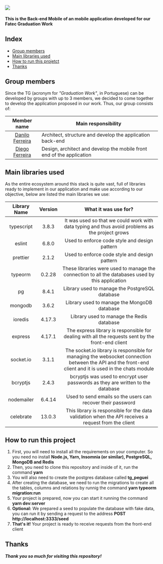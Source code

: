 
# ![](https://imgur.com/aPy2J3e.png)
#### **This is the Back-end Mobile of an mobile application developed for our Fatec Graduation Work** 

## **Index**
- [Group members](#group-members)
- [Main libraries used](#main-libraries-used)
- [How to run this projetct](#how-to-run)
- [Thanks](#thanks)

## **Group members**
Since the TG (acronym for *"Graduation Work"*, in Portuguese) can be developed by groups with up to 3 members, we decided to come together to develop the application proposed in our work. Thus, our group consists of: 


|Member name|Main responsibility|
| :-: | - |
|[Danilo Ferreira](https://github.com/danilo-dsf)|Architect, structure and develop the application back-end|
|[Diego Ferreira](https://github.com/diegods-ferreira)|Design, architect and develop the mobile front end of the application|


## **Main libraries used**
As the entire ecosystem around this stack is quite vast, full of libraries ready to implement in our application and make use according to our objective, below are listed the main libraries we use: 


|**Library Name**|**Version**|**What it was use for?**|
| :-: | :-: | :-: |
|typescript|3.8.3|It was used so that we could work with data typing and thus avoid problems as the project grows|
|eslint|6.8.0|Used to enforce code style and design pattern|
|prettier|2.1.2|Used to enforce code style and design pattern|
|typeorm|0.2.28|These libraries were used to manage the connection to all the databases used by this application|
|pg|8.4.1|Library used to manage the PostgreSQL database|
|mongodb|3.6.2|Library used to manage the MongoDB database|
|ioredis|4.17.3|Library used to manage the Redis database|
|express|4.17.1|The express library is responsible for dealing with all the requests sent by the front-end client|
|socket.io|3.1.1|The socket.io library is responsible for managing the websocket connection between the API and the front-end client and it is used in the chats module|
|bcryptjs|2.4.3|bcryptjs was used to encrypt user passwords as they are written to the database|
|nodemailer|6.4.14|Used to send emails so the users can recover their password|
|celebrate|13.0.3|This library is responsible for the data validation when the API receives a request from the client|


## **How to run this project**
1. First, you will need to install all the requirements on your computer. So you need no install **Node.js, Yarn, Insomnia (or similar), PostgreSQL, MongoDB and Redis**
1. Then, you need to clone this repository and inside of it, run the command **yarn**
1. You will also need to create the postgres database called **tg\_peguei**
1. After creating the database, we need to run the migrations to create all the tables, columns and relations by runnig the command **yarn typeorm migration:run**
1. Your project is prepared, now you can start it running the command **yarn dev:server**
1. **Optional:** We prepared a seed to populate the database with fake data, you can run it by sending a request to the address **POST http://localhost:3333/seed**
1. **That's it!** Your project is ready to receive requests from the front-end client



## **Thanks**
***Thank you so much for visiting this repository!*** 
